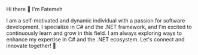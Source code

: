 Hi there 👋 I'm Fatemeh

I am a self-motivated and dynamic individual with a passion for software development. I specialize in C# and the .NET framework, and I'm excited to continuously learn and grow in this field. I am always exploring ways to enhance my expertise in C# and the .NET ecosystem.
Let's connect and innovate together! 🌟
